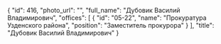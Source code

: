 {
    "id": 416,
    "photo_url": "",
    "full_name": "Дубовик Василий Владимирович",
    "offices": [
        {
            "id": "05-22",
            "name": "Прокуратура Узденского района",
            "position": "Заместитель прокурора"
        }
    ],
    "title": "Дубовик Василий Владимирович"
}